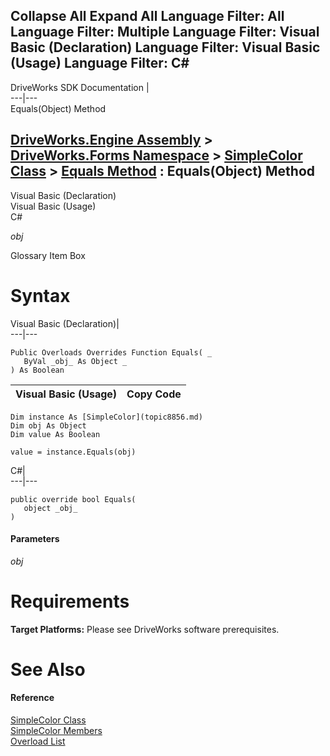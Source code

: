 Collapse All Expand All Language Filter: All  Language Filter: Multiple  Language Filter: Visual Basic (Declaration) Language Filter: Visual Basic (Usage) Language Filter: C#  
---  
DriveWorks SDK Documentation  |   
---|---  
Equals(Object) Method   
  
[DriveWorks.Engine Assembly](topic2156.md) > [DriveWorks.Forms Namespace](topic7266.md) > [SimpleColor Class](topic8856.md) > [Equals Method](topic8865.md) : Equals(Object) Method  
---  
  
Visual Basic (Declaration)    
Visual Basic (Usage)    
C# 

_obj_
    

Glossary Item Box

# Syntax

Visual Basic (Declaration)|   
---|---  
      
    
    Public Overloads Overrides Function Equals( _
       ByVal _obj_ As Object _
    ) As Boolean  
  
Visual Basic (Usage)| Copy Code  
---|---  
      
    
    Dim instance As [SimpleColor](topic8856.md)
    Dim obj As Object
    Dim value As Boolean
     
    value = instance.Equals(obj)  
  
C#|   
---|---  
      
    
    public override bool Equals( 
       object _obj_
    )  
  
#### Parameters

 _obj_
    

# Requirements

**Target Platforms:** Please see DriveWorks software prerequisites.

# See Also

#### Reference

[SimpleColor Class](topic8856.md)   
[SimpleColor Members](topic8857.md)   
[Overload List](topic8865.md)


